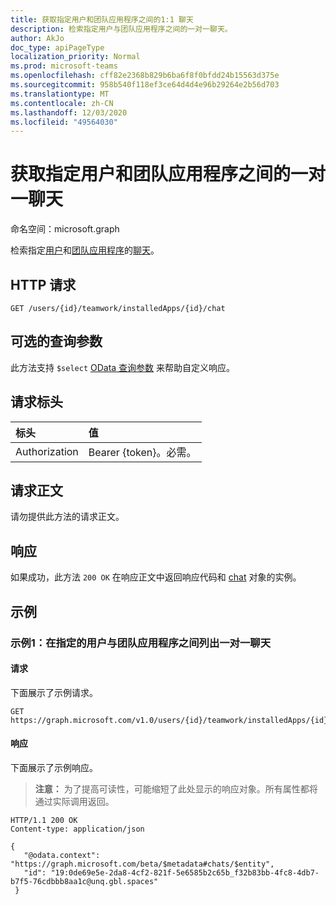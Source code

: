 ```yaml
---
title: 获取指定用户和团队应用程序之间的1:1 聊天
description: 检索指定用户与团队应用程序之间的一对一聊天。
author: AkJo
doc_type: apiPageType
localization_priority: Normal
ms.prod: microsoft-teams
ms.openlocfilehash: cff82e2368b829b6ba6f8f0bfdd24b15563d375e
ms.sourcegitcommit: 958b540f118ef3ce64d4d4e96b29264e2b56d703
ms.translationtype: MT
ms.contentlocale: zh-CN
ms.lasthandoff: 12/03/2020
ms.locfileid: "49564030"
---
```

# <a name="get-one-on-one-chat-between-the-specified-user-and-teams-app"></a>获取指定用户和团队应用程序之间的一对一聊天

命名空间：microsoft.graph

检索指定[用户](../resources/user.md)和[团队应用程序](../resources/teamsapp.md)的[聊天](../resources/chat.md)。

## <a name="http-request"></a>HTTP 请求

<!-- { "blockType": "ignored" } -->

```http
GET /users/{id}/teamwork/installedApps/{id}/chat
```

## <a name="optional-query-parameters"></a>可选的查询参数

此方法支持 `$select` [OData 查询参数](/graph/query-parameters) 来帮助自定义响应。

## <a name="request-headers"></a>请求标头

| 标头       | 值 |
|:---------------|:--------|
| Authorization  | Bearer {token}。必需。  |

## <a name="request-body"></a>请求正文

请勿提供此方法的请求正文。

## <a name="response"></a>响应

如果成功，此方法 `200 OK` 在响应正文中返回响应代码和 [chat](../resources/chat.md) 对象的实例。

## <a name="examples"></a>示例

### <a name="example-1-list-one-on-one-chats-between-the-specified-user-and-the-teams-app"></a>示例1：在指定的用户与团队应用程序之间列出一对一聊天

#### <a name="request"></a>请求

下面展示了示例请求。

<!-- {
  "blockType": "request",
  "name": "user_chat_teamsApps"
}-->
```msgraph-interactive
GET https://graph.microsoft.com/v1.0/users/{id}/teamwork/installedApps/{id}/chat
```

#### <a name="response"></a>响应

下面展示了示例响应。
>**注意：** 为了提高可读性，可能缩短了此处显示的响应对象。所有属性都将通过实际调用返回。
<!-- {
  "blockType": "response",
  "name": "user_chat_teamsApps",
  "truncated": true,
  "@odata.type": "microsoft.graph.chat",
  "isCollection": false
} -->

```http
HTTP/1.1 200 OK
Content-type: application/json

{
   "@odata.context": "https://graph.microsoft.com/beta/$metadata#chats/$entity",
   "id": "19:0de69e5e-2da8-4cf2-821f-5e6585b2c65b_f32b83bb-4fc8-4db7-b7f5-76cdbbb8aa1c@unq.gbl.spaces"
 }
```

<!-- uuid: 8fcb5dbc-d5aa-4681-8e31-b001d5168d79
2015-10-25 14:57:30 UTC -->
<!-- {
  "type": "#page.annotation",
  "description": "User chat teamsAppInstallations",
  "keywords": "",
  "section": "documentation",
  "tocPath": ""
}-->
